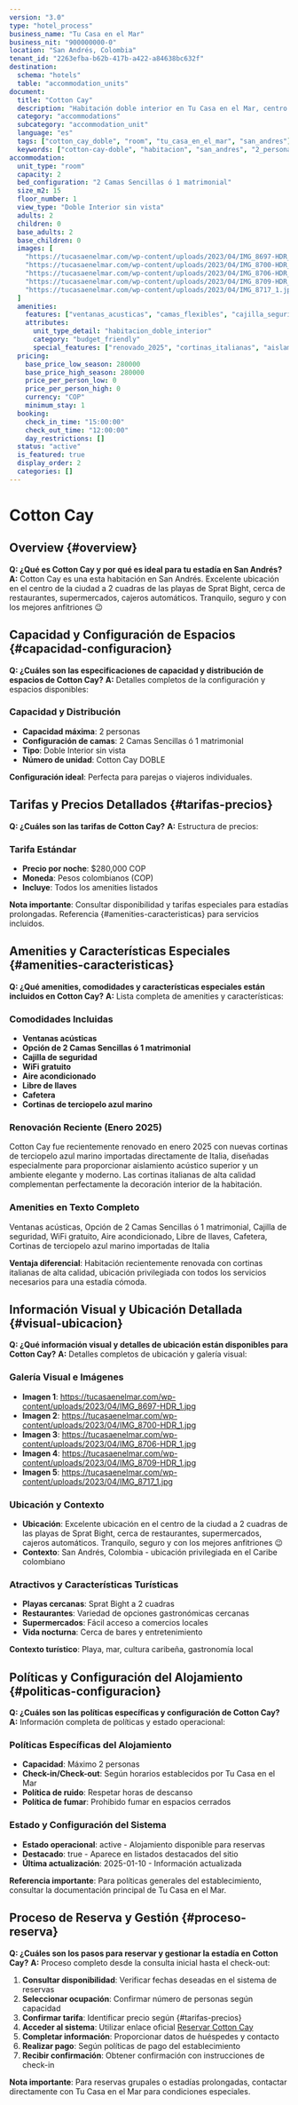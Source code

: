 ```yaml
---
version: "3.0"
type: "hotel_process"
business_name: "Tu Casa en el Mar"
business_nit: "900000000-0"
location: "San Andrés, Colombia"
tenant_id: "2263efba-b62b-417b-a422-a84638bc632f"
destination:
  schema: "hotels"
  table: "accommodation_units"
document:
  title: "Cotton Cay"
  description: "Habitación doble interior en Tu Casa en el Mar, centro de San Andrés, con todas las comodidades para una estadía confortable"
  category: "accommodations"
  subcategory: "accommodation_unit"
  language: "es"
  tags: ["cotton_cay_doble", "room", "tu_casa_en_el_mar", "san_andres"]
  keywords: ["cotton-cay-doble", "habitacion", "san_andres", "2_personas", "aire_acondicionado", "wifi"]
accommodation:
  unit_type: "room"
  capacity: 2
  bed_configuration: "2 Camas Sencillas ó 1 matrimonial"
  size_m2: 15
  floor_number: 1
  view_type: "Doble Interior sin vista"
  adults: 2
  children: 0
  base_adults: 2
  base_children: 0
  images: [
    "https://tucasaenelmar.com/wp-content/uploads/2023/04/IMG_8697-HDR_1.jpg",
    "https://tucasaenelmar.com/wp-content/uploads/2023/04/IMG_8700-HDR_1.jpg",
    "https://tucasaenelmar.com/wp-content/uploads/2023/04/IMG_8706-HDR_1.jpg",
    "https://tucasaenelmar.com/wp-content/uploads/2023/04/IMG_8709-HDR_1.jpg",
    "https://tucasaenelmar.com/wp-content/uploads/2023/04/IMG_8717_1.jpg"
  ]
  amenities:
    features: ["ventanas_acusticas", "camas_flexibles", "cajilla_seguridad", "wifi", "aire_acondicionado", "libre_llaves", "cafetera", "cortinas_terciopelo"]
    attributes:
      unit_type_detail: "habitacion_doble_interior"
      category: "budget_friendly"
      special_features: ["renovado_2025", "cortinas_italianas", "aislamiento_acustico"]
  pricing:
    base_price_low_season: 280000
    base_price_high_season: 280000
    price_per_person_low: 0
    price_per_person_high: 0
    currency: "COP"
    minimum_stay: 1
  booking:
    check_in_time: "15:00:00"
    check_out_time: "12:00:00"
    day_restrictions: []
  status: "active"
  is_featured: true
  display_order: 2
  categories: []
---
```


# Cotton Cay

## Overview {#overview}

**Q: ¿Qué es Cotton Cay y por qué es ideal para tu estadía en San Andrés?**
**A:** Cotton Cay es una esta habitación en San Andrés. Excelente ubicación en el centro de la ciudad a 2 cuadras de las playas de Sprat Bight, cerca de restaurantes, supermercados, cajeros automáticos. Tranquilo, seguro y con los mejores anfitriones 😉

## Capacidad y Configuración de Espacios {#capacidad-configuracion}

**Q: ¿Cuáles son las especificaciones de capacidad y distribución de espacios de Cotton Cay?**
**A:** Detalles completos de la configuración y espacios disponibles:

### Capacidad y Distribución
- **Capacidad máxima**: 2 personas <!-- EXTRAE: capacity.max_capacity -->
- **Configuración de camas**: 2 Camas Sencillas ó 1 matrimonial <!-- EXTRAE: bed_configuration -->
- **Tipo**: Doble Interior sin vista <!-- EXTRAE: room_type -->
- **Número de unidad**: Cotton Cay DOBLE <!-- EXTRAE: unit_number -->

**Configuración ideal**: Perfecta para parejas o viajeros individuales.

## Tarifas y Precios Detallados {#tarifas-precios}

**Q: ¿Cuáles son las tarifas de Cotton Cay?**
**A:** Estructura de precios:

### Tarifa Estándar
- **Precio por noche**: $280,000 COP <!-- EXTRAE: base_price -->
- **Moneda**: Pesos colombianos (COP)
- **Incluye**: Todos los amenities listados

**Nota importante**: Consultar disponibilidad y tarifas especiales para estadías prolongadas. Referencia {#amenities-caracteristicas} para servicios incluidos.

## Amenities y Características Especiales {#amenities-caracteristicas}

**Q: ¿Qué amenities, comodidades y características especiales están incluidos en Cotton Cay?**
**A:** Lista completa de amenities y características:

### Comodidades Incluidas
- **Ventanas acústicas** <!-- EXTRAE: amenities_list -->
- **Opción de 2 Camas Sencillas ó 1 matrimonial** <!-- EXTRAE: amenities_list -->
- **Cajilla de seguridad** <!-- EXTRAE: amenities_list -->
- **WiFi gratuito** <!-- EXTRAE: amenities_list -->
- **Aire acondicionado** <!-- EXTRAE: amenities_list -->
- **Libre de llaves** <!-- EXTRAE: amenities_list -->
- **Cafetera** <!-- EXTRAE: amenities_list -->
- **Cortinas de terciopelo azul marino** <!-- EXTRAE: amenities_list -->

### Renovación Reciente (Enero 2025)
Cotton Cay fue recientemente renovado en enero 2025 con nuevas cortinas de terciopelo azul marino importadas directamente de Italia, diseñadas especialmente para proporcionar aislamiento acústico superior y un ambiente elegante y moderno. Las cortinas italianas de alta calidad complementan perfectamente la decoración interior de la habitación.

### Amenities en Texto Completo
Ventanas acústicas, Opción de 2 Camas Sencillas ó 1 matrimonial, Cajilla de seguridad, WiFi gratuito, Aire acondicionado, Libre de llaves, Cafetera, Cortinas de terciopelo azul marino importadas de Italia <!-- EXTRAE: unit_amenities -->

**Ventaja diferencial**: Habitación recientemente renovada con cortinas italianas de alta calidad, ubicación privilegiada con todos los servicios necesarios para una estadía cómoda.

## Información Visual y Ubicación Detallada {#visual-ubicacion}

**Q: ¿Qué información visual y detalles de ubicación están disponibles para Cotton Cay?**
**A:** Detalles completos de ubicación y galería visual:

### Galería Visual e Imágenes
- **Imagen 1**: https://tucasaenelmar.com/wp-content/uploads/2023/04/IMG_8697-HDR_1.jpg <!-- EXTRAE: images -->
- **Imagen 2**: https://tucasaenelmar.com/wp-content/uploads/2023/04/IMG_8700-HDR_1.jpg <!-- EXTRAE: images -->
- **Imagen 3**: https://tucasaenelmar.com/wp-content/uploads/2023/04/IMG_8706-HDR_1.jpg <!-- EXTRAE: images -->
- **Imagen 4**: https://tucasaenelmar.com/wp-content/uploads/2023/04/IMG_8709-HDR_1.jpg <!-- EXTRAE: images -->
- **Imagen 5**: https://tucasaenelmar.com/wp-content/uploads/2023/04/IMG_8717_1.jpg <!-- EXTRAE: images -->

### Ubicación y Contexto
- **Ubicación**: Excelente ubicación en el centro de la ciudad a 2 cuadras de las playas de Sprat Bight, cerca de restaurantes, supermercados, cajeros automáticos. Tranquilo, seguro y con los mejores anfitriones 😉 <!-- EXTRAE: location_details -->
- **Contexto**: San Andrés, Colombia - ubicación privilegiada en el Caribe colombiano <!-- EXTRAE: location_details -->

### Atractivos y Características Turísticas
- **Playas cercanas**: Sprat Bight a 2 cuadras <!-- EXTRAE: tourism_features -->
- **Restaurantes**: Variedad de opciones gastronómicas cercanas <!-- EXTRAE: tourism_features -->
- **Supermercados**: Fácil acceso a comercios locales <!-- EXTRAE: tourism_features -->
- **Vida nocturna**: Cerca de bares y entretenimiento <!-- EXTRAE: tourism_features -->

**Contexto turístico**: Playa, mar, cultura caribeña, gastronomía local <!-- EXTRAE: tourism_features -->

## Políticas y Configuración del Alojamiento {#politicas-configuracion}

**Q: ¿Cuáles son las políticas específicas y configuración de Cotton Cay?**
**A:** Información completa de políticas y estado operacional:

### Políticas Específicas del Alojamiento
- **Capacidad**: Máximo 2 personas <!-- EXTRAE: booking_policies -->
- **Check-in/Check-out**: Según horarios establecidos por Tu Casa en el Mar <!-- EXTRAE: booking_policies -->
- **Política de ruido**: Respetar horas de descanso <!-- EXTRAE: booking_policies -->
- **Política de fumar**: Prohibido fumar en espacios cerrados <!-- EXTRAE: booking_policies -->

### Estado y Configuración del Sistema
- **Estado operacional**: active - Alojamiento disponible para reservas <!-- EXTRAE: status -->
- **Destacado**: true - Aparece en listados destacados del sitio <!-- EXTRAE: is_featured -->
- **Última actualización**: 2025-01-10 - Información actualizada

**Referencia importante**: Para políticas generales del establecimiento, consultar la documentación principal de Tu Casa en el Mar.

## Proceso de Reserva y Gestión {#proceso-reserva}

**Q: ¿Cuáles son los pasos para reservar y gestionar la estadía en Cotton Cay?**
**A:** Proceso completo desde la consulta inicial hasta el check-out:

1. **Consultar disponibilidad**: Verificar fechas deseadas en el sistema de reservas
2. **Seleccionar ocupación**: Confirmar número de personas según capacidad
3. **Confirmar tarifa**: Identificar precio según {#tarifas-precios}
4. **Acceder al sistema**: Utilizar enlace oficial [Reservar Cotton Cay](https://tucasaenelmar.com/accommodation/cotton-cay-doble/)
5. **Completar información**: Proporcionar datos de huéspedes y contacto
6. **Realizar pago**: Según políticas de pago del establecimiento
7. **Recibir confirmación**: Obtener confirmación con instrucciones de check-in

**Nota importante**: Para reservas grupales o estadías prolongadas, contactar directamente con Tu Casa en el Mar para condiciones especiales.